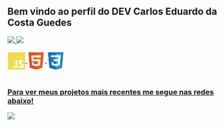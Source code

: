 ## Bem vindo ao perfil do DEV Carlos Eduardo da Costa Guedes

<div>
  <a href="http://github.com/CarlosEGuedes">
  <img height="180cm"src="http://github-readme-stats.vercel.app/api?username=CarlosEGuedes&show_icons=true&theme=tokyonigh&include_all_comits=true&count_private=true"/>
  <img height="180cm"src="http://github-readme-stats.vercel.app/api/top-langs/?username=CarlosEGuedes&layout=compact&langs_count=6&theme=tokyonight"/>
</div>

<div style="display: inline_block"><br>
  <img align="center" alt="Js" heitgh="30" width="40" src="http://raw.githubusercontent.com/devicons/devicon/master/icons/javascript/javascript-plain.svg">
  <img align="center" alt="HTML" heitgh="30" width="40" src="http://raw.githubusercontent.com/devicons/devicon/master/icons/html5/html5-original.svg">
  <img align="center" alt="CSS" heitgh="30" width="40" src="http://raw.githubusercontent.com/devicons/devicon/master/icons/css3/css3-original.svg">
</div>

  <br>
  
### Para ver meus projetos mais recentes me segue nas redes abaixo!

<div>

  <a href="" target="_blank"><img src= "https://img.shields.io/badge/Facebook-0000FF?style=for-the-badge&logo=facebook&logoColor=white" target="_blank"></a>
  
</div>

</div>

